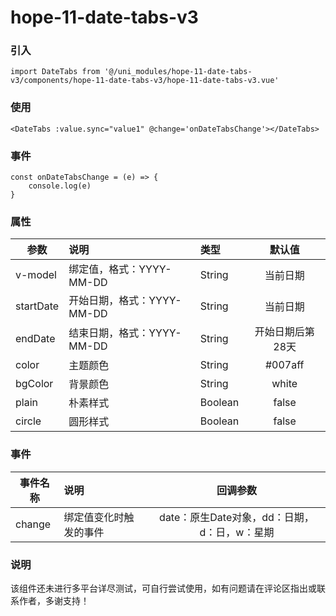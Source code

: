 # hope-11-date-tabs-v3

### 引入
```vue
import DateTabs from '@/uni_modules/hope-11-date-tabs-v3/components/hope-11-date-tabs-v3/hope-11-date-tabs-v3.vue'
```

### 使用
```vue
<DateTabs :value.sync="value1" @change='onDateTabsChange'></DateTabs>
```

### 事件
```vue
const onDateTabsChange = (e) => {
	console.log(e)
}
```

### 属性
参数|说明|类型|默认值
---|:--|:--|:---:
v-model|绑定值，格式：YYYY-MM-DD|String|当前日期
startDate|开始日期，格式：YYYY-MM-DD|String|当前日期
endDate|结束日期，格式：YYYY-MM-DD|String|开始日期后第28天
color|主题颜色|String|#007aff
bgColor|背景颜色|String|white
plain|朴素样式|Boolean|false
circle|圆形样式|Boolean|false

### 事件
事件名称|说明|回调参数
---|:--|:---:
change|绑定值变化时触发的事件|date：原生Date对象，dd：日期，d：日，w：星期

### 说明
该组件还未进行多平台详尽测试，可自行尝试使用，如有问题请在评论区指出或联系作者，多谢支持！